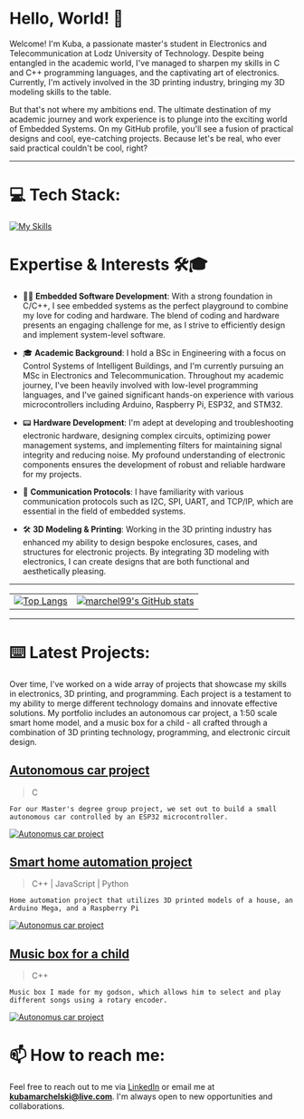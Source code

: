 # Hello, World! 🚀
Welcome! I'm Kuba, a passionate master's student in Electronics and Telecommunication at Lodz University of Technology. Despite being entangled in the academic world, I've managed to sharpen my skills in C and C++ programming languages, and the captivating art of electronics. Currently, I'm actively involved in the 3D printing industry, bringing my 3D modeling skills to the table. 

But that's not where my ambitions end. The ultimate destination of my academic journey and work experience is to plunge into the exciting world of Embedded Systems. On my GitHub profile, you'll see a fusion of practical designs and cool, eye-catching projects. Because let's be real, who ever said practical couldn't be cool, right?


---

# 💻 Tech Stack:
[![My Skills](https://skillicons.dev/icons?i=c,cpp,python,blender,eclipse,vscode,cmake,linux&theme=dark&perline=8)](https://skillicons.dev)

# Expertise & Interests 🛠️🎓 

- 👨‍💻 **Embedded Software Development**: With a strong foundation in C/C++, I see embedded systems as the perfect playground to combine my love for coding and hardware. The blend of coding and hardware presents an engaging challenge for me, as I strive to efficiently design and implement system-level software.

- 🎓 **Academic Background**: I hold a BSc in Engineering with a focus on Control Systems of Intelligent Buildings, and I'm currently pursuing an MSc in Electronics and Telecommunication. Throughout my academic journey, I've been heavily involved with low-level programming languages, and I've gained significant hands-on experience with various microcontrollers including Arduino, Raspberry Pi, ESP32, and STM32.

- 📟 **Hardware Development**: I'm adept at developing and troubleshooting electronic hardware, designing complex circuits, optimizing power management systems, and implementing filters for maintaining signal integrity and reducing noise. My profound understanding of electronic components ensures the development of robust and reliable hardware for my projects.

- 📡 **Communication Protocols**: I have familiarity with various communication protocols such as I2C, SPI, UART, and TCP/IP, which are essential in the field of embedded systems. 

- 🛠️ **3D Modeling & Printing**: Working in the 3D printing industry has enhanced my ability to design bespoke enclosures, cases, and structures for electronic projects. By integrating 3D modeling with electronics, I can create designs that are both functional and aesthetically pleasing.

---

<div align="left">
    <table>
      <tr>
        <td valign="top">
          <a href="https://github.com/marchel99/github-readme-stats">
            <img src="https://github-readme-stats.vercel.app/api/top-langs/?username=marchel99&langs_count=3&theme=radical" alt="Top Langs">
          </a>
        </td>
        <td valign="top">
          <a href="https://github.com/marchel99/github-readme-stats">
            <img src="https://github-readme-stats.vercel.app/api?username=marchel99&show_icons=true&theme=radical" alt="marchel99's GitHub stats">
          </a>
        </td>
      </tr>
    </table>
</div>

---

# ⌨️ Latest Projects:
Over time, I've worked on a wide array of projects that showcase my skills in electronics, 3D printing, and programming. Each project is a testament to my ability to merge different technology domains and innovate effective solutions. My portfolio includes an autonomous car project, a 1:50 scale smart home model, and a music box for a child - all crafted through a combination of 3D printing technology, programming, and electronic circuit design.

## [Autonomous car project]( https://github.com/marchel99/-Autonomus-Car-Project         )
> C 
 
    For our Master's degree group project, we set out to build a small autonomous car controlled by an ESP32 microcontroller.
> 
[![Autonomus car project](        https://i.imgur.com/hcqoI6m.png       )](https://github.com/marchel99/-Autonomus-Car-Project)

## [Smart home automation project](        https://github.com/marchel99/Smart-Home-Automation-Project        )
> C++ | JavaScript | Python

    Home automation project that utilizes 3D printed models of a house, an Arduino Mega, and a Raspberry Pi
> 

[![Autonomus car project](      https://i.imgur.com/4KiGlZF.png       )](        https://github.com/marchel99/Smart-Home-Automation-Project                      )
## [Music box for a child]( https://github.com/marchel99/Music-box-for-a-child         )
> C++
 
    Music box I made for my godson, which allows him to select and play different songs using a rotary encoder. 

[![Autonomus car project](     https://i.imgur.com/tOvbmK0.png   )](         https://github.com/marchel99/Music-box-for-a-child                  )
# 📫 How to reach me:

Feel free to reach out to me via [LinkedIn](https://www.linkedin.com/in/jakub-marchelski) or email me at **kubamarchelski@live.com**. I'm always open to new opportunities and collaborations.








<!--
**marchel99/marchel99** is a ✨ _special_ ✨ repository because its `README.md` (this file) appears on your GitHub profile.


Here are some ideas to get you started:

- 🔭 I’m currently working on ...
- 🌱 I’m currently learning ...
- 👯 I’m looking to collaborate on ...
- 🤔 I’m looking for help with ...
- 💬 Ask me about ...
- 📫 How to reach me: ...
- 😄 Pronouns: ...
- ⚡ Fun fact: ...
-->
